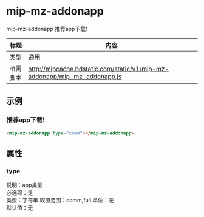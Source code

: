 # mip-mz-addonapp

mip-mz-addonapp 推荐app下载!

标题|内容
----|----
类型|通用
所需脚本|http://mipcache.bdstatic.com/static/v1/mip-mz-addonapp/mip-mz-addonapp.js

## 示例

### 推荐app下载!
```html
<mip-mz-addonapp type="comm"></mip-mz-addonapp>
```

## 属性

### type

说明：app类型  
必选项：是   
类型：字符串
取值范围：comm,full 
单位：无   
默认值：无




